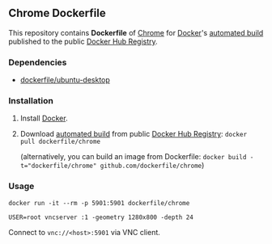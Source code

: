 ## Chrome Dockerfile


This repository contains **Dockerfile** of [Chrome](https://www.google.com/chrome/browser/) for [Docker](https://www.docker.com/)'s [automated build](https://registry.hub.docker.com/u/dockerfile/chrome/) published to the public [Docker Hub Registry](https://registry.hub.docker.com/).


### Dependencies

* [dockerfile/ubuntu-desktop](http://dockerfile.github.io/#/ubuntu-desktop)


### Installation

1. Install [Docker](https://www.docker.com/).

2. Download [automated build](https://registry.hub.docker.com/u/dockerfile/chrome/) from public [Docker Hub Registry](https://registry.hub.docker.com/): `docker pull dockerfile/chrome`

   (alternatively, you can build an image from Dockerfile: `docker build -t="dockerfile/chrome" github.com/dockerfile/chrome`)


### Usage

    docker run -it --rm -p 5901:5901 dockerfile/chrome

    USER=root vncserver :1 -geometry 1280x800 -depth 24

Connect to `vnc://<host>:5901` via VNC client.
